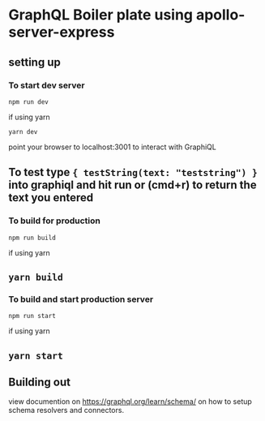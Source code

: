 # GraphQL Boiler plate using apollo-server-express

## setting up

### To start dev server
`npm run dev`

if using yarn

`yarn dev`

point your browser to localhost:3001 to interact with GraphiQL

To test type 
`{
  testString(text: "teststring")
}`
into graphiql and hit run or (cmd+r) to return the text you entered
---
### To build for production
`npm run build`

if using yarn

`yarn build`
---
### To build and start production server
`npm run start`

if using yarn

`yarn start`
---
## Building out

view documention on https://graphql.org/learn/schema/ on how to setup schema resolvers and connectors. 
